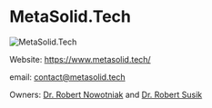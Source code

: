 # MetaSolid.Tech

![MetaSolid.Tech](https://www.metasolid.tech/Metasolid.Tech-webpage-header.jpg)

Website: https://www.metasolid.tech/

email: contact@metasolid.tech

Owners: [Dr. Robert Nowotniak](https://github.com/rnowotniak/) and [Dr. Robert Susik](https://github.com/rsusik/)
